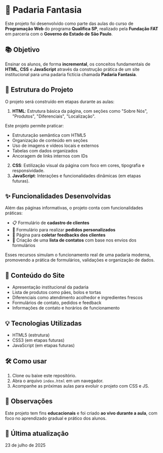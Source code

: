# 🍞 Padaria Fantasia

Este projeto foi desenvolvido como parte das aulas do curso de **Programação Web** do
programa **Qualifica SP**, realizado pela **Fundação FAT** em parceria com o **Governo
do Estado de São Paulo**.

## 📚 Objetivo

Ensinar os alunos, de forma **incremental**, os conceitos fundamentais de **HTML**,
**CSS** e **JavaScript** através da construção prática de um site institucional para
uma padaria fictícia chamada **Padaria Fantasia**.

## 🧱 Estrutura do Projeto

O projeto será construído em etapas durante as aulas:

1. **HTML**: Estrutura básica da página, com seções como "Sobre Nós", "Produtos", "Diferenciais", "Localização".

Este projeto permite praticar:

- Estruturação semântica com HTML5  
- Organização de conteúdo em seções  
- Uso de imagens e vídeos locais e externos  
- Tabelas com dados organizados  
- Ancoragem de links internos com IDs  

2. **CSS**: Estilização visual da página com foco em cores, tipografia e responsividade.  
3. **JavaScript**: Interações e funcionalidades dinâmicas (em etapas futuras).

## ✨ Funcionalidades Desenvolvidas

Além das páginas informativas, o projeto conta com funcionalidades práticas:

- 📋 Formulário de **cadastro de clientes**
- 🧁 Formulário para realizar **pedidos personalizados**
- 💬 Página para **coletar feedbacks dos clientes**
- 📇 Criação de uma **lista de contatos** com base nos envios dos formulários

Esses recursos simulam o funcionamento real de uma padaria moderna, promovendo a prática de formulários, validações e organização de dados.

## 📄 Conteúdo do Site

- Apresentação institucional da padaria  
- Lista de produtos como pães, bolos e tortas  
- Diferenciais como atendimento acolhedor e ingredientes frescos  
- Formulários de contato, pedidos e feedback  
- Informações de contato e horários de funcionamento  

## 💡 Tecnologias Utilizadas

- HTML5 (estrutura)  
- CSS3 (em etapas futuras)  
- JavaScript (em etapas futuras)  

## 🛠️ Como usar

1. Clone ou baixe este repositório.  
2. Abra o arquivo `index.html` em um navegador.  
3. Acompanhe as próximas aulas para evoluir o projeto com CSS e JS.

## 📌 Observações

Este projeto tem fins **educacionais** e foi criado **ao vivo durante a aula**, com
foco no aprendizado gradual e prático dos alunos.

## 📅 Última atualização

23 de julho de 2025
